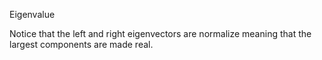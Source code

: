 
Eigenvalue

Notice that the left and right eigenvectors are normalize meaning that the largest components are made real.